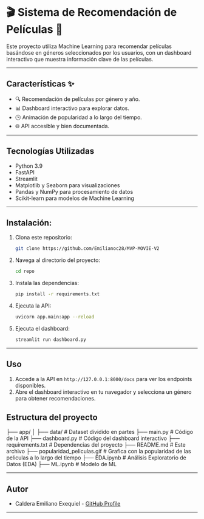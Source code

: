 # 🎬 Sistema de Recomendación de Películas 🎥

Este proyecto utiliza Machine Learning para recomendar películas basándose en géneros seleccionados por los usuarios,
con un dashboard interactivo que muestra información clave de las películas.

---

## Características ✨

- 🔍 Recomendación de películas por género y año.
- 📊 Dashboard interactivo para explorar datos.
- 🕒 Animación de popularidad a lo largo del tiempo.
- 🌐 API accesible y bien documentada.

---

## Tecnologías Utilizadas

- Python 3.9
- FastAPI
- Streamlit
- Matplotlib y Seaborn para visualizaciones
- Pandas y NumPy para procesamiento de datos
- Scikit-learn para modelos de Machine Learning

---

## Instalación:

1. Clona este repositorio:
   ```bash
   git clone https://github.com/Emilianoc28/MVP-MOVIE-V2
   ```
2. Navega al directorio del proyecto:
   ```bash
   cd repo
   ```
3. Instala las dependencias:
   ```bash
   pip install -r requirements.txt
   ```
4. Ejecuta la API:
   ```bash
   uvicorn app.main:app --reload
   ```
5. Ejecuta el dashboard:

   ```bash
   streamlit run dashboard.py

   ```

---

## Uso

1. Accede a la API en `http://127.0.0.1:8000/docs` para ver los endpoints disponibles.
2. Abre el dashboard interactivo en tu navegador y selecciona un género para obtener recomendaciones.

## Estructura del proyecto

├── app/
│ ├── data/ # Dataset dividido en partes
├── main.py # Código de la API
├── dashboard.py # Código del dashboard interactivo
├── requirements.txt # Dependencias del proyecto
├── README.md # Este archivo
├── popularidad_peliculas.gif # Grafica con la popularidad de las peliculas a lo largo del tiempo
├── EDA.ipynb # Análisis Exploratorio de Datos (EDA)
├── ML.ipynb # Modelo de ML

---

## Autor

- Caldera Emiliano Exequiel - [GitHub Profile](https://github.com/Emilianoc28)

---
